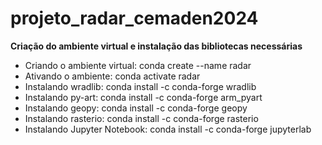 # projeto_radar_cemaden2024
**Criação do ambiente virtual e instalação das bibliotecas necessárias**

- Criando o ambiente virtual: conda create --name radar
- Ativando o ambiente: conda activate radar
- Instalando wradlib: conda install -c conda-forge wradlib
- Instalando py-art: conda install -c conda-forge arm_pyart
- Instalando geopy: conda install -c conda-forge geopy
- Instalando rasterio: conda install -c conda-forge rasterio
- Instalando Jupyter Notebook: conda install -c conda-forge jupyterlab
